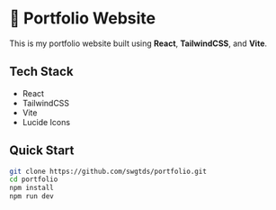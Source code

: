 # 💼 Portfolio Website

This is my portfolio website built using **React**, **TailwindCSS**, and **Vite**.

## Tech Stack

- React
- TailwindCSS
- Vite
- Lucide Icons

## Quick Start

```bash
git clone https://github.com/swgtds/portfolio.git
cd portfolio
npm install
npm run dev
